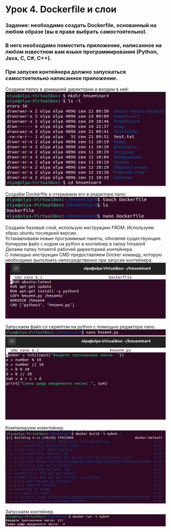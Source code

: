 # Урок 4. Dockerfile и слои
### Задание: необходимо создать Dockerfile, основанный на любом образе (вы в праве выбрать самостоятельно).  
### В него необходимо поместить приложение, написанное на любом известном вам языке программирования (Python, Java, C, С#, C++).  
### При запуске контейнера должно запускаться самостоятельно написанное приложение.  

Создаем папку в домашней директории и входим в неё:  
![](https://github.com/Lokotokk/Contarization-seminar4/blob/main/1.png)  

Cоздаём Dockerfile и открываем его в редакторе nano:  
![](https://github.com/Lokotokk/Contarization-seminar4/blob/main/2.png)  

Cоздаем базовый слой, использую инструкцию FROM. Используем образ ubuntu последней версии.  
Устанавливаем новые программные пакеты, обновляя существующие.  
Копируем файл с кодом на python в контейнер в папку hmsem4  
Делаем папку hmsem4 рабочей директорией контейнера.  
С помощью инструкции CMD предоставляем Docker команду, которую необходимо выполнить непосредственно при запуске контейнера.  
![](https://github.com/Lokotokk/Contarization-seminar4/blob/main/3.png)  

Запускаем файл со скриптом на python с помощью редактора nano.  
![](https://github.com/Lokotokk/Contarization-seminar4/blob/main/4.png)
![](https://github.com/Lokotokk/Contarization-seminar4/blob/main/5.png)  

Компилируем комнтейнер.  
![](https://github.com/Lokotokk/Contarization-seminar4/blob/main/6.png)  

Запускаем контейнер.  
![](https://github.com/Lokotokk/Contarization-seminar4/blob/main/7.png)  


